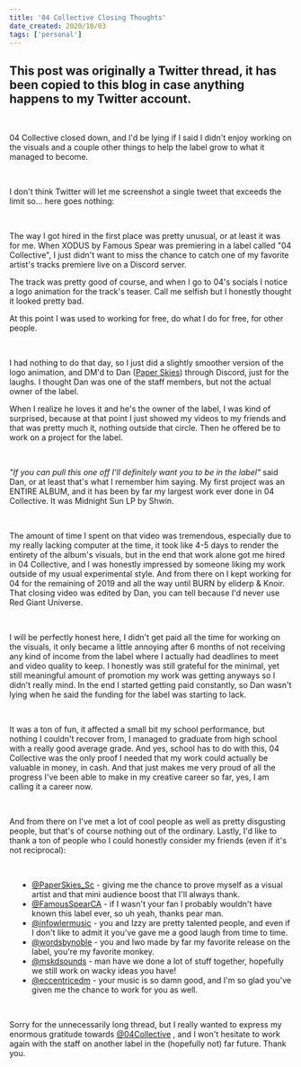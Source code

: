 ```yaml
---
title: '04 Collective Closing Thoughts'
date_created: 2020/10/03
tags: ['personal']
---
```


## This post was originally a Twitter thread, it has been copied to this blog in case anything happens to my Twitter account.

<br>

04 Collective closed down, and I'd be lying if I said I didn't enjoy working on the visuals and a couple other things to help the label grow to what it managed to become.

<br>

I don't think Twitter will let me screenshot a single tweet that exceeds the limit so... here goes nothing:

<br>

The way I got hired in the first place was pretty unusual, or at least it was for me. When XODUS by Famous Spear was premiering in a label called "04 Collective", I just didn't want to miss the chance to catch one of my favorite artist's tracks premiere live on a Discord server.

The track was pretty good of course, and when I go to 04's socials I notice a logo animation for the track's teaser. Call me selfish but I honestly thought it looked pretty bad.

At this point I was used to working for free, do what I do for free, for other people.

<br>

I had nothing to do that day, so I just did a slightly smoother version of the logo animation, and DM'd to Dan ([Paper Skies](https://solo.to/paperskies)) through Discord, just for the laughs. I thought Dan was one of the staff members, but not the actual owner of the label.

When I realize he loves it and he's the owner of the label, I was kind of surprised, because at that point I just showed my videos to my friends and that was pretty much it, nothing outside that circle. Then he offered be to work on a project for the label.

<br>

_"If you can pull this one off I'll definitely want you to be in the label"_ said Dan, or at least that's what I remember him saying. My first project was an ENTIRE ALBUM, and it has been by far my largest work ever done in 04 Collective. It was Midnight Sun LP by Shwin.

<br>

The amount of time I spent on that video was tremendous, especially due to my really lacking computer at the time, it took like 4-5 days to render the entirety of the album's visuals, but in the end that work alone got me hired in 04 Collective, and I was honestly impressed by someone liking my work outside of my usual experimental style. And from there on I kept working for 04 for the remaining of 2019 and all the way until BURN by eliderp & Knoir. That closing video was edited by Dan, you can tell because I'd never use Red Giant Universe.

<br>

I will be perfectly honest here, I didn't get paid all the time for working on the visuals, it only became a little annoying after 6 months of not receiving any kind of income from the label where I actually had deadlines to meet and video quality to keep. I honestly was still grateful for the minimal, yet still meaningful amount of promotion my work was getting anyways so I didn't really mind. In the end I started getting paid constantly, so Dan wasn't lying when he said the funding for the label was starting to lack.

<br>

It was a ton of fun, it affected a small bit my school performance, but nothing I couldn't recover from, I managed to graduate from high school with a really good average grade. And yes, school has to do with this, 04 Collective was the only proof I needed that my work could actually be valuable in money, in cash. And that just makes me very proud of all the progress I've been able to make in my creative career so far, yes, I am calling it a career now.

<br>

And from there on I've met a lot of cool people as well as pretty disgusting people, but that's of course nothing out of the ordinary. Lastly, I'd like to thank a ton of people who I could honestly consider my friends (even if it's not reciprocal):

<br>

-   [@PaperSkies_Sc](https://twitter.com/PaperSkies_Sc) - giving me the chance to prove myself as a visual artist and that mini audience boost that I'll always thank.
-   [@FamousSpearCA](https://twitter.com/FamousSpearCA) - if I wasn't your fan I probably wouldn't have known this label ever, so uh yeah, thanks pear man.
-   [@infowlermusic](https://twitter.com/infowlermusic) - you and Izzy are pretty talented people, and even if I don't like to admit it you've gave me a good laugh from time to time.
-   [@wordsbynoble](https://twitter.com/wordsbynoble) - you and Iwo made by far my favorite release on the label, you're my favorite monkey.
-   [@mskdsounds](https://twitter.com/mskdsounds) - man have we done a lot of stuff together, hopefully we still work on wacky ideas you have!
-   [@eccentricedm](https://twitter.com/eccentricedm) - your music is so damn good, and I'm so glad you've given me the chance to work for you as well.

<br>

Sorry for the unnecessarily long thread, but I really wanted to express my enormous gratitude towards [@04Collective](https://twitter.com/04Collective)
, and I won't hesitate to work again with the staff on another label in the (hopefully not) far future. Thank you.

<style>
    li {
        margin-left: 1rem;
        list-style-type: disc; 
    }
</style>
